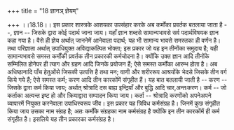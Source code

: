 +++
title = "18 ज्ञानञ् ज्ञेयम्"

+++
।।18.18।। इस प्रकार शास्त्रके आशयका उपसंहार करके अब कर्मोंका प्रवर्तक
बतलाया जाता है --, ज्ञान -- जिसके द्वारा कोई पदार्थ जाना जाय। यहाँ ज्ञान
शब्दसे सामान्यभावसे सर्व पदार्थविषयक ज्ञान कहा गया है। वैसे ही ज्ञेय
अर्थात् जाननेमें आनेवाला पदार्थ; यह भी सामान्य भावसे समस्तका ही वर्णन
है। तथा परिज्ञाता अर्थात् उपाधियुक्त अविद्याकल्पित भोक्ता; इस प्रकार जो
यह इन तीनोंका समुदाय है; यही सामान्यभावसे समस्त कर्मोंकी प्रवर्तक तीन
प्रकारकी कर्मचोदना है। क्योंकि उक्त ज्ञान आदि तीनोंके सम्मिलित होनेपर ही
त्याग और ग्रहण आदि जिनके प्रयोजन हैं; ऐसे समस्त कर्मोंका आरम्भ होता है।
अब अधिष्ठानादि पाँच हेतुओंसे जिसकी उत्पत्ति है तथा मन; वाणी और शरीररूप
आश्रयोंके भेदसे जिसके तीन वर्ग किये गये हैं; ऐसे समस्त कर्म; करण आदि तीन
कारकोंमें संगृहीत हैं। यह बात बतलायी जाती है -- करण -- जिसके द्वारा कर्म
किया जाय; अर्थात् श्रोत्रादि दस बाह्य इन्द्रियाँ और बुद्धि आदि
चार,अन्तःकरण। कर्म -- जो कर्ताका अत्यन्त इष्ट हो और क्रियाद्वारा सम्पादन
किया जाय। कर्ता -- श्रोत्रादि करणोंको अपनेअपने व्यापारमें नियुक्त
करनेवाला उपाधिस्वरूप जीव। इस प्रकार यह त्रिविध कर्मसंग्रह है। जिनमें कुछ
संगृहीत किया जाय उसका नाम संग्रह है; अतः कर्मोंके संग्रहका नाम
कर्मसंग्रह है क्योंकि इन तीन कारकोंमें ही कर्म संगृहीत है। इसलिये यह तीन
प्रकारका कर्मसंग्रह है।
